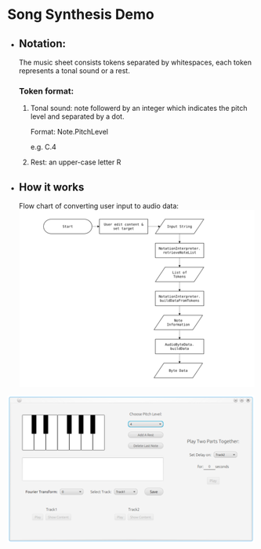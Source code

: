  # Song Synthesis Demo

- ## Notation:

    The music sheet consists tokens separated by whitespaces, each token represents a tonal sound or a rest.

    ### Token format:
    
    1. Tonal sound: note followerd by an integer which indicates the pitch level and separated by a dot.

        Format: Note.PitchLevel

        e.g. C.4

    2. Rest: an upper-case letter R

- ## How it works
    Flow chart of converting user input to audio data:
    ![](https://github.com/yf3/MPDemos/blob/master/SongSynthesis/figures/flowChartBigPictureTrans.png?raw=true)
    

![](https://github.com/yf3/MPDemos/blob/master/SongSynthesis/figures/Screenshot1.png?raw=true)

